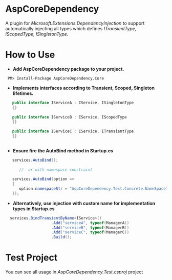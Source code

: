 # AspCoreDependency

A plugin for *Microsoft.Extensions.DependencyInjection* to support automatically injecting all types which defines *ITransientType*, *IScopedType*, *ISingletonType*. 

# How to Use

* **Add AspCoreDependency package to your project.**
```
 PM> Install-Package AspCoreDependency.Core
```
* **Implements interfaces according to Transient, Scoped, Singleton lifetimes.**
```csharp
   public interface IServiceA : IService, ISingletonType
   {}
   
   public interface IServiceB : IService, IScopedType
   {}
   
   public interface IServiceC : IService, ITransientType
   {}
   
```
* **Ensure fire the AutoBind method in Startup.cs**
```csharp
   services.AutoBind();
        
      //  or with namespace constraint
 
   services.AutoBind(option =>
   {
      option.namespaceStr = "AspCoreDependency.Test.Concrete.NameSpace1";
   });
```
* **Alternatively, use injection with custom name for implementation types in Startup.cs**

```csharp
  services.BindTransientByName<IService>()
                    .Add("serviceA", typeof(ManagerA))
                    .Add("serviceB", typeof(ManagerB))
                    .Add("serviceC", typeof(ManagerC))
                    .Build();
```

# Test Project
You can see all usage in *AspCoreDependency.Test.csproj* project
